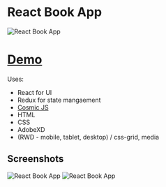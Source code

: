 # React Book App
![React Book App](https://cosmic-s3.imgix.net/237c3030-e788-11e8-a0f7-f393606b1cf1-react-book-app-4.png?w=1200)
# [Demo](https://cosmicjs.com/apps/react-book-app)
Uses:
- React for UI
- Redux for state mangaement
- [Cosmic JS](https://cosmicjs.com)
- HTML
- CSS
- AdobeXD
- (RWD - mobile, tablet, desktop) / css-grid, media 


## Screenshots
![React Book App](https://cosmic-s3.imgix.net/e28ef120-e787-11e8-a8c8-ad6b576b471b-react-book-app-1.png?w=800)
![React Book App](https://cosmic-s3.imgix.net/1ad40070-e788-11e8-a0f7-f393606b1cf1-react-book-app-2.png?w=800)

